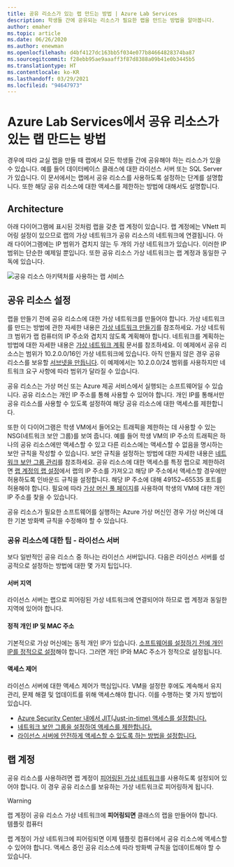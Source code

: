 ```yaml
---
title: 공유 리소스가 있는 랩 만드는 방법 | Azure Lab Services
description: 학생들 간에 공유되는 리소스가 필요한 랩을 만드는 방법을 알아봅니다.
author: emaher
ms.topic: article
ms.date: 06/26/2020
ms.author: enewman
ms.openlocfilehash: d4bf4127dc163bb5f034e077b84664828374ba87
ms.sourcegitcommit: f28ebb95ae9aaaff3f87d8388a09b41e0b3445b5
ms.translationtype: HT
ms.contentlocale: ko-KR
ms.lasthandoff: 03/29/2021
ms.locfileid: "94647973"
---
```

# <a name="how-to-create-a-lab-with-a-shared-resource-in-azure-lab-services"></a>Azure Lab Services에서 공유 리소스가 있는 랩 만드는 방법

경우에 따라 교실 랩을 만들 때 랩에서 모든 학생들 간에 공유해야 하는 리소스가 있을 수 있습니다.  예를 들어 데이터베이스 클래스에 대한 라이선스 서버 또는 SQL Server가 있습니다.  이 문서에서는 랩에서 공유 리소스를 사용하도록 설정하는 단계를 설명합니다.  또한 해당 공유 리소스에 대한 액세스를 제한하는 방법에 대해서도 설명합니다.

## <a name="architecture"></a>Architecture

아래 다이어그램에 표시된 것처럼 랩을 갖춘 랩 계정이 있습니다.  랩 계정에는 VNett 피어링 설정이 있으므로 랩의 가상 네트워크가 공유 리소스의 네트워크에 연결됩니다.  아래 다이어그램에는 IP 범위가 겹치지 않는 두 개의 가상 네트워크가 있습니다.  이러한 IP 범위는 단순한 예제일 뿐입니다.  또한 공유 리소스 가상 네트워크는 랩 계정과 동일한 구독에 있습니다.

![공유 리소스 아키텍처를 사용하는 랩 서비스](./media/how-to-create-a-lab-with-shared-resource/shared-resource-architecture.png)

## <a name="setup-shared-resource"></a>공유 리소스 설정

랩을 만들기 전에 공유 리소스에 대한 가상 네트워크를 만들어야 합니다.  가상 네트워크를 만드는 방법에 관한 자세한 내용은 [가상 네트워크 만들기](../virtual-network/quick-create-portal.md)를 참조하세요.  가상 네트워크 범위가 랩 컴퓨터의 IP 주소와 겹치지 않도록 계획해야 합니다.  네트워크를 계획하는 방법에 대한 자세한 내용은 [가상 네트워크 계획](../virtual-network/virtual-network-vnet-plan-design-arm.md) 문서를 참조하세요. 이 예제에서 공유 리소스는 범위가 10.2.0.0/16인 가상 네트워크에 있습니다.  아직 만들지 않은 경우 공유 리소스를 보유할 [서브넷을 만듭니다](../virtual-network/virtual-network-manage-subnet.md#add-a-subnet).  이 예제에서는 10.2.0.0/24 범위를 사용하지만 네트워크 요구 사항에 따라 범위가 달라질 수 있습니다.

공유 리소스는 가상 머신 또는 Azure 제공 서비스에서 실행되는 소프트웨어일 수 있습니다. 공유 리소스는 개인 IP 주소를 통해 사용할 수 있어야 합니다.  개인 IP를 통해서만 공유 리소스를 사용할 수 있도록 설정하여 해당 공유 리소스에 대한 액세스를 제한합니다.

또한 이 다이어그램은 학생 VM에서 들어오는 트래픽을 제한하는 데 사용할 수 있는 NSG(네트워크 보안 그룹)를 보여 줍니다.  예를 들어 학생 VM의 IP 주소의 트래픽은 하나의 공유 리소스에만 액세스할 수 있고 다른 리소스에는 액세스할 수 없음을 명시하는 보안 규칙을 작성할 수 있습니다.  보안 규칙을 설정하는 방법에 대한 자세한 내용은 [네트워크 보안 그룹 관리](../virtual-network/manage-network-security-group.md#work-with-security-rules)를 참조하세요. 공유 리소스에 대한 액세스를 특정 랩으로 제한하려면 [랩 계정의 랩 설정](manage-labs.md#view-labs-in-a-lab-account)에서 랩의 IP 주소를 가져오고 해당 IP 주소에서 액세스할 경우에만 허용하도록 인바운드 규칙을 설정합니다.  해당 IP 주소에 대해 49152~65535 포트를 허용해야 합니다.  필요에 따라 [가상 머신 풀 페이지](how-to-set-virtual-machine-passwords.md)를 사용하여 학생의 VM에 대한 개인 IP 주소를 찾을 수 있습니다.

공유 리소스가 필요한 소프트웨어를 실행하는 Azure 가상 머신인 경우 가상 머신에 대한 기본 방화벽 규칙을 수정해야 할 수 있습니다.

### <a name="tips-for-shared-resources---license-server"></a>공유 리소스에 대한 팁 - 라이선스 서버
보다 일반적인 공유 리소스 중 하나는 라이선스 서버입니다. 다음은 라이선스 서버를 성공적으로 설정하는 방법에 대한 몇 가지 팁입니다.
#### <a name="server-region"></a>서버 지역
라이선스 서버는 랩으로 피어링된 가상 네트워크에 연결되어야 하므로 랩 계정과 동일한 지역에 있어야 합니다.

#### <a name="static-private-ip-and-mac-address"></a>정적 개인 IP 및 MAC 주소
기본적으로 가상 머신에는 동적 개인 IP가 있습니다. [소프트웨어를 설정하기 전에 개인 IP를 정적으로 설정](../virtual-network/virtual-networks-static-private-ip-arm-pportal.md)해야 합니다. 그러면 개인 IP와 MAC 주소가 정적으로 설정됩니다.  

#### <a name="control-access"></a>액세스 제어
라이선스 서버에 대한 액세스 제어가 핵심입니다.  VM을 설정한 후에도 계속해서 유지 관리, 문제 해결 및 업데이트를 위해 액세스해야 합니다.  이를 수행하는 몇 가지 방법이 있습니다.
- [Azure Security Center 내에서 JIT(Just-in-time) 액세스를 설정합니다.](../security-center/security-center-just-in-time.md?tabs=jit-config-asc%252cjit-request-asc)
- [네트워크 보안 그룹을 설정하여 액세스를 제한합니다.](../virtual-network/network-security-groups-overview.md)
- [라이선스 서버에 안전하게 액세스할 수 있도록 하는 방법을 설정합니다.](https://azure.microsoft.com/services/azure-bastion/)

## <a name="lab-account"></a>랩 계정

공유 리소스를 사용하려면 랩 계정이 [피어링된 가상 네트워크](how-to-connect-peer-virtual-network.md)를 사용하도록 설정되어 있어야 합니다.  이 경우 공유 리소스를 보유하는 가상 네트워크로 피어링하게 됩니다.

>[!WARNING]
>랩 계정이 공유 리소스 가상 네트워크에 **피어링되면** 클래스의 랩을 만들어야 합니다.  
템플릿 컴퓨터

랩 계정이 가상 네트워크에 피어링되면 이제 템플릿 컴퓨터에서 공유 리소스에 액세스할 수 있어야 합니다.  액세스 중인 공유 리소스에 따라 방화벽 규칙을 업데이트해야 할 수 있습니다.